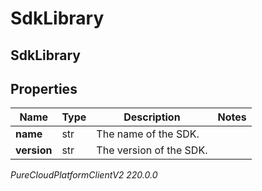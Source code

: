# SdkLibrary

## SdkLibrary

## Properties

|Name | Type | Description | Notes|
|------------ | ------------- | ------------- | -------------|
| **name** | str | The name of the SDK. | |
| **version** | str | The version of the SDK. | |



_PureCloudPlatformClientV2 220.0.0_
